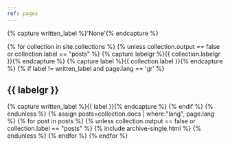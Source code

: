 ```yaml
---
ref: pages
---
```


{% capture written_label %}'None'{% endcapture %}

{% for collection in site.collections %}
  {% unless collection.output == false or collection.label == "posts" %}
    {% capture labelgr %}{{ collection.labelgr }}{% endcapture %}
    {% capture label %}{{ collection.label }}{% endcapture %}
    {% if label != written_label and page.lang == 'gr' %}
      <h2 id="{{ label | slugify }}" class="archive__subtitle">{{ labelgr }}</h2>
      {% capture written_label %}{{ label }}{% endcapture %}
    {% endif %}
  {% endunless %}
  {% assign posts=collection.docs | where:"lang", page.lang %}
  {% for post in posts %}
    {% unless collection.output == false or collection.label == "posts" %}
      {% include archive-single.html %}
    {% endunless %}
  {% endfor %}
{% endfor %}
